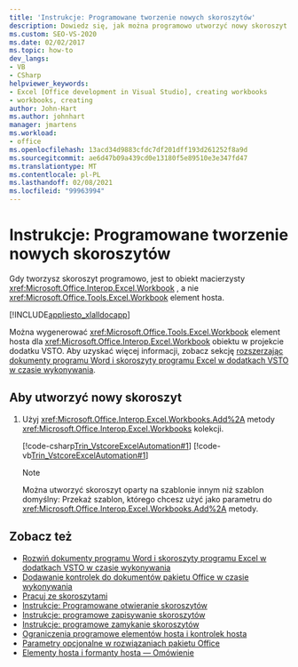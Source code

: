 ```yaml
---
title: 'Instrukcje: Programowane tworzenie nowych skoroszytów'
description: Dowiedz się, jak można programowo utworzyć nowy skoroszyt programu Microsoft Excel przy użyciu programu Visual Studio.
ms.custom: SEO-VS-2020
ms.date: 02/02/2017
ms.topic: how-to
dev_langs:
- VB
- CSharp
helpviewer_keywords:
- Excel [Office development in Visual Studio], creating workbooks
- workbooks, creating
author: John-Hart
ms.author: johnhart
manager: jmartens
ms.workload:
- office
ms.openlocfilehash: 13acd34d9883cfdc7df201dff193d261252f8a9d
ms.sourcegitcommit: ae6d47b09a439cd0e13180f5e89510e3e347fd47
ms.translationtype: MT
ms.contentlocale: pl-PL
ms.lasthandoff: 02/08/2021
ms.locfileid: "99963994"
---
```

# <a name="how-to-programmatically-create-new-workbooks"></a>Instrukcje: Programowane tworzenie nowych skoroszytów
  Gdy tworzysz skoroszyt programowo, jest to obiekt macierzysty <xref:Microsoft.Office.Interop.Excel.Workbook> , a nie <xref:Microsoft.Office.Tools.Excel.Workbook> element hosta.

 [!INCLUDE[appliesto_xlalldocapp](../vsto/includes/appliesto-xlalldocapp-md.md)]

 Można wygenerować <xref:Microsoft.Office.Tools.Excel.Workbook> element hosta dla <xref:Microsoft.Office.Interop.Excel.Workbook> obiektu w projekcie dodatku VSTO. Aby uzyskać więcej informacji, zobacz sekcję [rozszerzając dokumenty programu Word i skoroszyty programu Excel w dodatkach VSTO w czasie wykonywania](../vsto/extending-word-documents-and-excel-workbooks-in-vsto-add-ins-at-run-time.md).

## <a name="to-create-a-new-workbook"></a>Aby utworzyć nowy skoroszyt

1. Użyj <xref:Microsoft.Office.Interop.Excel.Workbooks.Add%2A> metody <xref:Microsoft.Office.Interop.Excel.Workbooks> kolekcji.

     [!code-csharp[Trin_VstcoreExcelAutomation#1](../vsto/codesnippet/CSharp/Trin_VstcoreExcelAutomationCS/Sheet1.cs#1)]
     [!code-vb[Trin_VstcoreExcelAutomation#1](../vsto/codesnippet/VisualBasic/Trin_VstcoreExcelAutomation/Sheet1.vb#1)]

    > [!NOTE]
    > Można utworzyć skoroszyt oparty na szablonie innym niż szablon domyślny: Przekaż szablon, którego chcesz użyć jako parametru do <xref:Microsoft.Office.Interop.Excel.Workbooks.Add%2A> metody.

## <a name="see-also"></a>Zobacz też
- [Rozwiń dokumenty programu Word i skoroszyty programu Excel w dodatkach VSTO w czasie wykonywania](../vsto/extending-word-documents-and-excel-workbooks-in-vsto-add-ins-at-run-time.md)
- [Dodawanie kontrolek do dokumentów pakietu Office w czasie wykonywania](../vsto/adding-controls-to-office-documents-at-run-time.md)
- [Pracuj ze skoroszytami](../vsto/working-with-workbooks.md)
- [Instrukcje: Programowane otwieranie skoroszytów](../vsto/how-to-programmatically-open-workbooks.md)
- [Instrukcje: programowe zapisywanie skoroszytów](../vsto/how-to-programmatically-save-workbooks.md)
- [Instrukcje: programowe zamykanie skoroszytów](../vsto/how-to-programmatically-close-workbooks.md)
- [Ograniczenia programowe elementów hosta i kontrolek hosta](../vsto/programmatic-limitations-of-host-items-and-host-controls.md)
- [Parametry opcjonalne w rozwiązaniach pakietu Office](../vsto/optional-parameters-in-office-solutions.md)
- [Elementy hosta i formanty hosta — Omówienie](../vsto/host-items-and-host-controls-overview.md)
